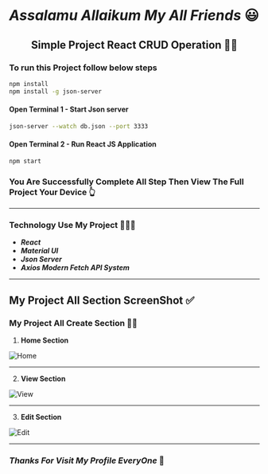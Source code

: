 
# ***Assalamu Allaikum My All Friends*** 😃
<h2 align="center">Simple Project React CRUD Operation 👩‍💻</h2>

### To run this Project follow below steps
```bash
npm install 
npm install -g json-server
```
#### Open Terminal 1 - Start Json server
```bash
json-server --watch db.json --port 3333
```
#### Open Terminal 2 - Run React JS Application
```bash
npm start
```
### You Are Successfully Complete All Step Then View The Full Project Your Device 👆

***

### Technology Use My Project 👩🏾‍💻
- ***React***
- ***Material UI***
- ***Json Server***
- ***Axios Modern Fetch API System***

***

## My Project All Section ScreenShot ✅

### My Project All Create Section 👵🏿

1. **Home Section**

![Home](https://user-images.githubusercontent.com/106918656/205230341-456c0fb6-d82c-4238-970b-146f6eb50338.jpg )

***
2. **View Section**

![View](https://user-images.githubusercontent.com/106918656/205230717-0a05294f-2ec9-4696-89db-7cba15234097.jpg)

***
3. **Edit Section**

![Edit](https://user-images.githubusercontent.com/106918656/205230895-b6693753-adbc-4f15-ba70-2bf18e18dfc1.jpg)

***

### ***Thanks For Visit My Profile EveryOne***  🥰
